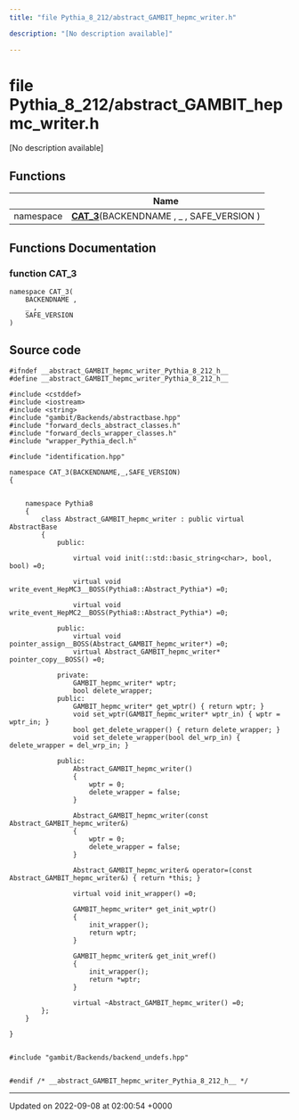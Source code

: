 ```yaml
---
title: "file Pythia_8_212/abstract_GAMBIT_hepmc_writer.h"

description: "[No description available]"

---
```


# file Pythia_8_212/abstract_GAMBIT_hepmc_writer.h

[No description available]

## Functions

|                | Name           |
| -------------- | -------------- |
| namespace | **[CAT_3](/documentation/code/files/abstract__gambit__hepmc__writer_8h/#function-abstract-gambit-hepmc-writer-h-cat-3)**(BACKENDNAME , _ , SAFE_VERSION ) |


## Functions Documentation

### function CAT_3

```
namespace CAT_3(
    BACKENDNAME ,
    _ ,
    SAFE_VERSION 
)
```




## Source code

```
#ifndef __abstract_GAMBIT_hepmc_writer_Pythia_8_212_h__
#define __abstract_GAMBIT_hepmc_writer_Pythia_8_212_h__

#include <cstddef>
#include <iostream>
#include <string>
#include "gambit/Backends/abstractbase.hpp"
#include "forward_decls_abstract_classes.h"
#include "forward_decls_wrapper_classes.h"
#include "wrapper_Pythia_decl.h"

#include "identification.hpp"

namespace CAT_3(BACKENDNAME,_,SAFE_VERSION)
{
    
    
    namespace Pythia8
    {
        class Abstract_GAMBIT_hepmc_writer : public virtual AbstractBase
        {
            public:
    
                virtual void init(::std::basic_string<char>, bool, bool) =0;
    
                virtual void write_event_HepMC3__BOSS(Pythia8::Abstract_Pythia*) =0;
    
                virtual void write_event_HepMC2__BOSS(Pythia8::Abstract_Pythia*) =0;
    
            public:
                virtual void pointer_assign__BOSS(Abstract_GAMBIT_hepmc_writer*) =0;
                virtual Abstract_GAMBIT_hepmc_writer* pointer_copy__BOSS() =0;
    
            private:
                GAMBIT_hepmc_writer* wptr;
                bool delete_wrapper;
            public:
                GAMBIT_hepmc_writer* get_wptr() { return wptr; }
                void set_wptr(GAMBIT_hepmc_writer* wptr_in) { wptr = wptr_in; }
                bool get_delete_wrapper() { return delete_wrapper; }
                void set_delete_wrapper(bool del_wrp_in) { delete_wrapper = del_wrp_in; }
    
            public:
                Abstract_GAMBIT_hepmc_writer()
                {
                    wptr = 0;
                    delete_wrapper = false;
                }
    
                Abstract_GAMBIT_hepmc_writer(const Abstract_GAMBIT_hepmc_writer&)
                {
                    wptr = 0;
                    delete_wrapper = false;
                }
    
                Abstract_GAMBIT_hepmc_writer& operator=(const Abstract_GAMBIT_hepmc_writer&) { return *this; }
    
                virtual void init_wrapper() =0;
    
                GAMBIT_hepmc_writer* get_init_wptr()
                {
                    init_wrapper();
                    return wptr;
                }
    
                GAMBIT_hepmc_writer& get_init_wref()
                {
                    init_wrapper();
                    return *wptr;
                }
    
                virtual ~Abstract_GAMBIT_hepmc_writer() =0;
        };
    }
    
}


#include "gambit/Backends/backend_undefs.hpp"


#endif /* __abstract_GAMBIT_hepmc_writer_Pythia_8_212_h__ */
```


-------------------------------

Updated on 2022-09-08 at 02:00:54 +0000
